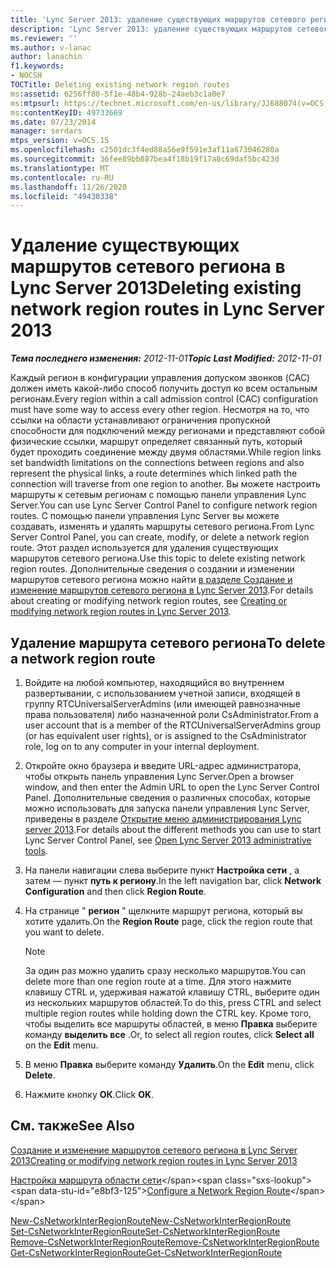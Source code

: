 ```yaml
---
title: 'Lync Server 2013: удаление существующих маршрутов сетевого региона'
description: 'Lync Server 2013: удаление существующих маршрутов сетевого региона.'
ms.reviewer: ''
ms.author: v-lanac
author: lanachin
f1.keywords:
- NOCSH
TOCTitle: Deleting existing network region routes
ms:assetid: 6256ff80-5f1e-48b4-928b-24aeb3c1a0e7
ms:mtpsurl: https://technet.microsoft.com/en-us/library/JJ688074(v=OCS.15)
ms:contentKeyID: 49733669
ms.date: 07/23/2014
manager: serdars
mtps_version: v=OCS.15
ms.openlocfilehash: c2501dc3f4ed88a56e9f591e3af11a673046280a
ms.sourcegitcommit: 36fee89bb887bea4f18b19f17a8c69daf5bc423d
ms.translationtype: MT
ms.contentlocale: ru-RU
ms.lasthandoff: 11/26/2020
ms.locfileid: "49430338"
---
```

# <a name="deleting-existing-network-region-routes-in-lync-server-2013"></a><span data-ttu-id="e8bf3-103">Удаление существующих маршрутов сетевого региона в Lync Server 2013</span><span class="sxs-lookup"><span data-stu-id="e8bf3-103">Deleting existing network region routes in Lync Server 2013</span></span>

<div data-xmlns="http://www.w3.org/1999/xhtml">

<div class="topic" data-xmlns="http://www.w3.org/1999/xhtml" data-msxsl="urn:schemas-microsoft-com:xslt" data-cs="https://msdn.microsoft.com/">

<div data-asp="https://msdn2.microsoft.com/asp">



</div>

<div id="mainSection">

<div id="mainBody"><span data-ttu-id="e8bf3-104">

<span> </span></span><span class="sxs-lookup"><span data-stu-id="e8bf3-104">

<span> </span></span></span>

<span data-ttu-id="e8bf3-105">_**Тема последнего изменения:** 2012-11-01_</span><span class="sxs-lookup"><span data-stu-id="e8bf3-105">_**Topic Last Modified:** 2012-11-01_</span></span>

<span data-ttu-id="e8bf3-106">Каждый регион в конфигурации управления допуском звонков (CAC) должен иметь какой-либо способ получить доступ ко всем остальным регионам.</span><span class="sxs-lookup"><span data-stu-id="e8bf3-106">Every region within a call admission control (CAC) configuration must have some way to access every other region.</span></span> <span data-ttu-id="e8bf3-107">Несмотря на то, что ссылки на области устанавливают ограничения пропускной способности для подключений между регионами и представляют собой физические ссылки, маршрут определяет связанный путь, который будет проходить соединение между двумя областями.</span><span class="sxs-lookup"><span data-stu-id="e8bf3-107">While region links set bandwidth limitations on the connections between regions and also represent the physical links, a route determines which linked path the connection will traverse from one region to another.</span></span> <span data-ttu-id="e8bf3-108">Вы можете настроить маршруты к сетевым регионам с помощью панели управления Lync Server.</span><span class="sxs-lookup"><span data-stu-id="e8bf3-108">You can use Lync Server Control Panel to configure network region routes.</span></span> <span data-ttu-id="e8bf3-109">С помощью панели управления Lync Server вы можете создавать, изменять и удалять маршруты сетевого региона.</span><span class="sxs-lookup"><span data-stu-id="e8bf3-109">From Lync Server Control Panel, you can create, modify, or delete a network region route.</span></span> <span data-ttu-id="e8bf3-110">Этот раздел используется для удаления существующих маршрутов сетевого региона.</span><span class="sxs-lookup"><span data-stu-id="e8bf3-110">Use this topic to delete existing network region routes.</span></span> <span data-ttu-id="e8bf3-111">Дополнительные сведения о создании и изменении маршрутов сетевого региона можно найти [в разделе Создание и изменение маршрутов сетевого региона в Lync Server 2013](lync-server-2013-creating-or-modifying-network-region-routes.md).</span><span class="sxs-lookup"><span data-stu-id="e8bf3-111">For details about creating or modifying network region routes, see [Creating or modifying network region routes in Lync Server 2013](lync-server-2013-creating-or-modifying-network-region-routes.md).</span></span>

<div>

## <a name="to-delete-a-network-region-route"></a><span data-ttu-id="e8bf3-112">Удаление маршрута сетевого региона</span><span class="sxs-lookup"><span data-stu-id="e8bf3-112">To delete a network region route</span></span>

1.  <span data-ttu-id="e8bf3-113">Войдите на любой компьютер, находящийся во внутреннем развертывании, с использованием учетной записи, входящей в группу RTCUniversalServerAdmins (или имеющей равнозначные права пользователя) либо назначенной роли CsAdministrator.</span><span class="sxs-lookup"><span data-stu-id="e8bf3-113">From a user account that is a member of the RTCUniversalServerAdmins group (or has equivalent user rights), or is assigned to the CsAdministrator role, log on to any computer in your internal deployment.</span></span>

2.  <span data-ttu-id="e8bf3-114">Откройте окно браузера и введите URL-адрес администратора, чтобы открыть панель управления Lync Server.</span><span class="sxs-lookup"><span data-stu-id="e8bf3-114">Open a browser window, and then enter the Admin URL to open the Lync Server Control Panel.</span></span> <span data-ttu-id="e8bf3-115">Дополнительные сведения о различных способах, которые можно использовать для запуска панели управления Lync Server, приведены в разделе [Открытие меню администрирования Lync server 2013](lync-server-2013-open-lync-server-administrative-tools.md).</span><span class="sxs-lookup"><span data-stu-id="e8bf3-115">For details about the different methods you can use to start Lync Server Control Panel, see [Open Lync Server 2013 administrative tools](lync-server-2013-open-lync-server-administrative-tools.md).</span></span>

3.  <span data-ttu-id="e8bf3-116">На панели навигации слева выберите пункт **Настройка сети** , а затем — пункт **путь к региону**.</span><span class="sxs-lookup"><span data-stu-id="e8bf3-116">In the left navigation bar, click **Network Configuration** and then click **Region Route**.</span></span>

4.  <span data-ttu-id="e8bf3-117">На странице " **регион** " щелкните маршрут региона, который вы хотите удалить.</span><span class="sxs-lookup"><span data-stu-id="e8bf3-117">On the **Region Route** page, click the region route that you want to delete.</span></span>
    
    <div>
    

    > [!NOTE]  
    > <span data-ttu-id="e8bf3-118">За один раз можно удалить сразу несколько маршрутов.</span><span class="sxs-lookup"><span data-stu-id="e8bf3-118">You can delete more than one region route at a time.</span></span> <span data-ttu-id="e8bf3-119">Для этого нажмите клавишу CTRL и, удерживая нажатой клавишу CTRL, выберите один из нескольких маршрутов областей.</span><span class="sxs-lookup"><span data-stu-id="e8bf3-119">To do this, press CTRL and select multiple region routes while holding down the CTRL key.</span></span> <span data-ttu-id="e8bf3-120">Кроме того, чтобы выделить все маршруты областей, в меню <STRONG>Правка</STRONG> выберите команду <STRONG>выделить все</STRONG> .</span><span class="sxs-lookup"><span data-stu-id="e8bf3-120">Or, to select all region routes, click <STRONG>Select all</STRONG> on the <STRONG>Edit</STRONG> menu.</span></span>

    
    </div>

5.  <span data-ttu-id="e8bf3-121">В меню **Правка** выберите команду **Удалить**.</span><span class="sxs-lookup"><span data-stu-id="e8bf3-121">On the **Edit** menu, click **Delete**.</span></span>

6.  <span data-ttu-id="e8bf3-122">Нажмите кнопку **ОК**.</span><span class="sxs-lookup"><span data-stu-id="e8bf3-122">Click **OK**.</span></span>

</div>

<div>

## <a name="see-also"></a><span data-ttu-id="e8bf3-123">См. также</span><span class="sxs-lookup"><span data-stu-id="e8bf3-123">See Also</span></span>


[<span data-ttu-id="e8bf3-124">Создание и изменение маршрутов сетевого региона в Lync Server 2013</span><span class="sxs-lookup"><span data-stu-id="e8bf3-124">Creating or modifying network region routes in Lync Server 2013</span></span>](lync-server-2013-creating-or-modifying-network-region-routes.md)  


<span data-ttu-id="e8bf3-125">[Настройка маршрута области сети](https://technet.microsoft.com/library/gg133706\(v=ocs.15\))</span><span class="sxs-lookup"><span data-stu-id="e8bf3-125">[Configure a Network Region Route](https://technet.microsoft.com/library/gg133706\(v=ocs.15\))</span></span>  


[<span data-ttu-id="e8bf3-126">New-CsNetworkInterRegionRoute</span><span class="sxs-lookup"><span data-stu-id="e8bf3-126">New-CsNetworkInterRegionRoute</span></span>](https://docs.microsoft.com/powershell/module/skype/New-CsNetworkInterRegionRoute)  
[<span data-ttu-id="e8bf3-127">Set-CsNetworkInterRegionRoute</span><span class="sxs-lookup"><span data-stu-id="e8bf3-127">Set-CsNetworkInterRegionRoute</span></span>](https://docs.microsoft.com/powershell/module/skype/Set-CsNetworkInterRegionRoute)  
[<span data-ttu-id="e8bf3-128">Remove-CsNetworkInterRegionRoute</span><span class="sxs-lookup"><span data-stu-id="e8bf3-128">Remove-CsNetworkInterRegionRoute</span></span>](https://docs.microsoft.com/powershell/module/skype/Remove-CsNetworkInterRegionRoute)  
[<span data-ttu-id="e8bf3-129">Get-CsNetworkInterRegionRoute</span><span class="sxs-lookup"><span data-stu-id="e8bf3-129">Get-CsNetworkInterRegionRoute</span></span>](https://docs.microsoft.com/powershell/module/skype/Get-CsNetworkInterRegionRoute)  
  

<span data-ttu-id="e8bf3-130"></div>

</div>

<span> </span>

</div>

</div>

</span><span class="sxs-lookup"><span data-stu-id="e8bf3-130"></div>

</div>

<span> </span>

</div>

</div>

</span></span></div>

